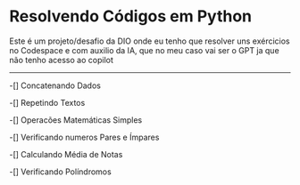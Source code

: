 # Resolvendo Códigos em Python

Este é um projeto/desafio da DIO onde eu tenho que resolver uns exércicios no Codespace e com auxilio da IA, que no meu caso vai ser o GPT ja que não tenho acesso ao copilot

---

-[] Concatenando Dados

-[] Repetindo Textos

-[] Operacões Matemáticas Simples

-[] Verificando numeros Pares e Ímpares

-[] Calculando Média de Notas

-[] Verificando Políndromos 